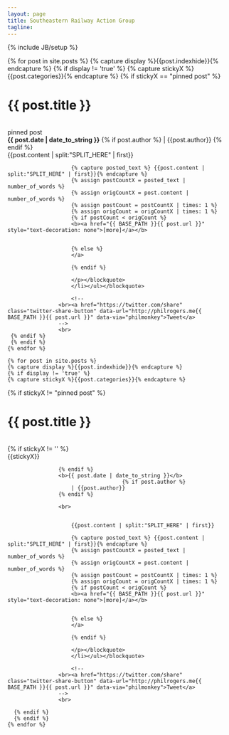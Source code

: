 ```yaml
---
layout: page
title: Southeastern Railway Action Group
tagline: 
---
```

{% include JB/setup %}
 
<div class="container" id="indexpage">
	<div class="col-md-9" id="indexpage">
	{% for post in site.posts %}
    {% capture display %}{{post.indexhide}}{% endcapture %}
    {% if display != 'true' %}
    {% capture stickyX %}{{post.categories}}{% endcapture %}
    {% if stickyX == "pinned post" %}
    <span><a href="{{ BASE_PATH }}{{ post.url }}"  style="text-decoration: none"><h1>{{ post.title }}</h1></a></span><br>
                    <div class="highlighter">pinned post</div>
                    <b>{{ post.date | date_to_string }}</b>
                    {% if post.author %}
                        | {{post.author}}
                    {% endif %}
					<br>                       
                       {{post.content | split:"SPLIT_HERE" | first}}

                        {% capture posted_text %} {{post.content | split:"SPLIT_HERE" | first}}{% endcapture %}
                        {% assign postCountX = posted_text | number_of_words %}
                        {% assign origCountX = post.content | number_of_words %}
                        {% assign postCount = postCountX | times: 1 %}
                        {% assign origCount = origCountX | times: 1 %}
                        {% if postCount < origCount %}
                        <b><a href="{{ BASE_PATH }}{{ post.url }}"  style="text-decoration: none">[more]</a></b>
                      
                         
                        {% else %}
                        </a>   
                        
                        {% endif %}
      
                        </p></blockquote>
                        </li></ul></blockquote>
                        
                        <!--
					<br><a href="https://twitter.com/share" class="twitter-share-button" data-url="http://philrogers.me{{ BASE_PATH }}{{ post.url }}" data-via="philmonkey">Tweet</a>
                    -->
                    <br>
     {% endif %} 
     {% endif %}
	{% endfor %}	

    {% for post in site.posts %}
    {% capture display %}{{post.indexhide}}{% endcapture %}
    {% if display != 'true' %}
    {% capture stickyX %}{{post.categories}}{% endcapture %}
{% if stickyX != "pinned post" %}
    <span><a href="{{ BASE_PATH }}{{ post.url }}"  style="text-decoration: none"><h1>{{ post.title }}</h1></a></span><br>
    {% if stickyX != '' %}
                    <div class="highlighter">{{stickyX}}</div>
                    
                    {% endif %}
					<b>{{ post.date | date_to_string }}</b>
					                    {% if post.author %}
                        | {{post.author}}
                    {% endif %}
					
					<br>
                
                      
                        {{post.content | split:"SPLIT_HERE" | first}}

                        {% capture posted_text %} {{post.content | split:"SPLIT_HERE" | first}}{% endcapture %}
                        {% assign postCountX = posted_text | number_of_words %}
                        {% assign origCountX = post.content | number_of_words %}
                        {% assign postCount = postCountX | times: 1 %}
                        {% assign origCount = origCountX | times: 1 %}
                        {% if postCount < origCount %}
                        <b><a href="{{ BASE_PATH }}{{ post.url }}"  style="text-decoration: none">[more]</a></b>
                      
                         
                        {% else %}
                        </a>   
                        
                        {% endif %}
                    
                        </p></blockquote>
                        </li></ul></blockquote>
                        
                        <!--
					<br><a href="https://twitter.com/share" class="twitter-share-button" data-url="http://philrogers.me{{ BASE_PATH }}{{ post.url }}" data-via="philmonkey">Tweet</a>
                    -->
                    <br>
                    
      {% endif %}
      {% endif %}
	{% endfor %}	    

</div>
<div class="col-md-3">
</div>
</div>


        
